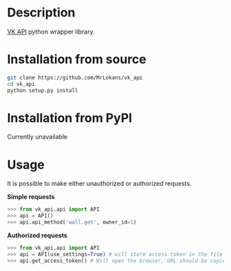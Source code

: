 Description
===========
[VK API](https://new.vk.com/dev/methods) python wrapper library.

Installation from source
========================
```bash
git clone https://github.com/MrLokans/vk_api
cd vk_api
python setup.py install
```

Installation from PyPI
======================
Currently unavailable

Usage
=====

It is possible to make either unauthorized or authorized requests.


**Simple requests**
```python
>>> from vk_api.api import API
>>> api = API()
>>> api.api_method('wall.get', owner_id=1)
```

**Authorized requests**

```python
>>> from vk_api.api import API
>>> api = API(use_settings=True) # will store access token in the file
>>> api.get_access_token() # Will open the browser, URL should be copied to prompt to obtain access token
```
